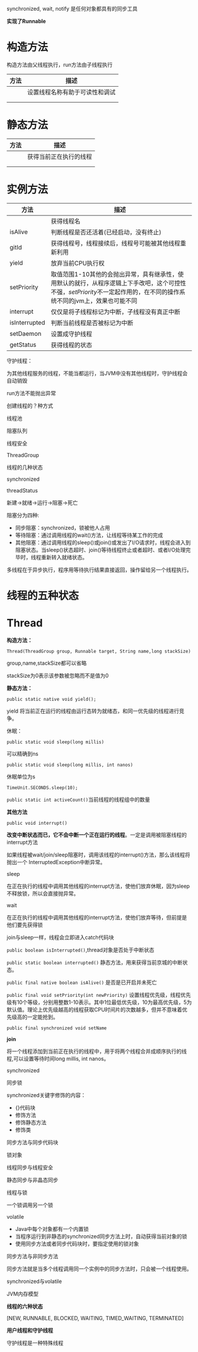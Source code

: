 synchronized, wait, notify 是任何对象都具有的同步工具



**实现了Runnable**



# 构造方法

构造方法由父线程执行，run方法由子线程执行

| 方法 | 描述                           |
| ---- | ------------------------------ |
|      | 设置线程名称有助于可读性和调试 |
|      |                                |
|      |                                |



# 静态方法

| 方法 | 描述                   |
| ---- | ---------------------- |
|      | 获得当前正在执行的线程 |
|      |                        |
|      |                        |



# 实例方法

| 方法          | 描述                                                         |
| ------------- | ------------------------------------------------------------ |
|               | 获得线程名                                                   |
| isAlive       | 判断线程是否还活着(已经启动，没有终止)                       |
| gitId         | 获得线程号，线程接续后，线程号可能被其他线程重新利用         |
| yield         | 放弃当前CPU执行权                                            |
| setPriority   | 取值范围1-10其他的会抛出异常，具有继承性，使用默认的就行，从程序逻辑上下手改吧，这个可控性不强，*setPriority*不一定起作用的，在不同的操作系统不同的jvm上，效果也可能不同 |
| interrupt     | 仅仅是将子线程标记为中断，子线程没有真正中断                 |
| isInterrupted | 判断当前线程是否被标记为中断                                 |
| setDaemon     | 设置成守护线程                                               |
| getStatus     | 获得线程的状态                                               |

守护线程： 

为其他线程服务的线程，不能当都运行，当JVM中没有其他线程时，守护线程会自动销毁





run方法不能抛出异常



创建线程的？种方式

线程池

阻塞队列

线程安全

ThreadGroup

线程的几种状态

synchronized

threadStatus

新建->就绪->运行->阻塞->死亡

阻塞分为四种:

* 同步阻塞：synchronized，锁被他人占用
* 等待阻塞：通过调用线程的wait()方法，让线程等待某工作的完成
* 其他阻塞：通过调用线程的sleep()或join()或发出了I/O请求时，线程会进入到阻塞状态。当sleep()状态超时、join()等待线程终止或者超时、或者I/O处理完毕时，线程重新转入就绪状态。



多线程在于异步执行，程序用等待执行结果直接返回，操作留给另一个线程执行。



# 线程的五种状态



# Thread



**构造方法：**

`Thread(ThreadGroup group, Runnable target, String name,long stackSize)`

group,name,stackSize都可以省略

stackSize为0表示该参数被忽略而不是值为0



**静态方法：**

`public static native void yield();`

yield 将当前正在运行的线程由运行态转为就绪态，和同一优先级的线程进行竞争。



休眠：

`public static void sleep(long millis)`

可以精确到ns

`public static void sleep(long millis, int nanos)`

休眠单位为s

`TimeUnit.SECONDS.sleep(10);`



`public static int activeCount()`当前线程的线程组中的数量



**其他方法**

`public void interrupt()`

**改变中断状态而已，它不会中断一个正在运行的线程**。一定是调用被阻塞线程的interrupt方法

如果线程被wait/join/sleep阻塞时，调用该线程的interrupt()方法，那么该线程将抛出一个 InterruptedException中断异常。

sleep

在正在执行的线程中调用其他线程的interrupt方法，使他们放弃休眠，因为sleep不释放锁，所以会直接抛异常。

wait

在正在执行的线程中调用其他线程的interrupt方法，使他们放弃等待，但前提是他们要先获得锁

join与sleep一样，线程会立即进入catch代码块



`public boolean isInterrupted()`,thread对象是否处于中断状态

`public static boolean interrupted()`  静态方法，用来获得当前京城的中断状态。

`public final native boolean isAlive()` 是否是已开启并未死亡

`public final void setPriority(int newPriority)` 设置线程优先级，线程优先级有10个等级，分别用整数1-10表示。其中1位最低优先级，10为最高优先级，5为默认值。理论上优先级越高的线程获取CPU时间片的次数越多，但并不意味着优先级高的一定能抢到。

`public final synchronized void setName`



**join**

将一个线程添加到当前正在执行的线程中，用于将两个线程合并成顺序执行的线程,可以设置等待时间long millis, int nanos。



synchronized

同步锁

synchronized关键字修饰的内容：

* {}代码块
* 修饰方法
* 修饰静态方法
* 修饰类





同步方法与同步代码块

锁对象

线程同步与线程安全

静态同步与非晶态同步

线程与锁

一个锁调用另一个锁

volatile

- Java中每个对象都有一个内置锁
- 当程序运行到非静态的synchronized同步方法上时，自动获得当前对象的锁
- 使用同步方法或者同步代码块时，要指定使用的锁对象



同步方法与非同步方法

同步方法就是当多个线程调用同一个实例中的同步方法时，只会被一个线程使用。



synchronized与volatile

JVM内存模型



**线程的六种状态**

[NEW, RUNNABLE, BLOCKED, WAITING, TIMED_WAITING, TERMINATED]



**用户线程和守护线程**

守护线程是一种特殊线程

















